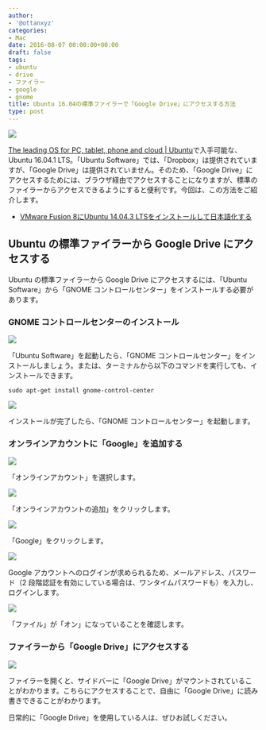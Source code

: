 ```yaml
---
author:
- '@ottanxyz'
categories:
- Mac
date: 2016-08-07 00:00:00+00:00
draft: false
tags:
- ubuntu
- drive
- ファイラー
- google
- gnome
title: Ubuntu 16.04の標準ファイラーで「Google Drive」にアクセスする方法
type: post
---
```


![](160807-57a6b2bba503d.jpg)

[The leading OS for PC, tablet, phone and cloud | Ubuntu](http://www.ubuntu.com/)で入手可能な、Ubuntu 16.04.1 LTS。「Ubuntu Software」では、「Dropbox」は提供されていますが、「Google Drive」は提供されていません。そのため、「Google Drive」にアクセスするためには、ブラウザ経由でアクセスすることになりますが、標準のファイラーからアクセスできるようにすると便利です。今回は、この方法をご紹介します。

* [VMware Fusion 8にUbuntu 14.04.3 LTSをインストールして日本語化する](/posts/2016/02/vmware-fusion-8-ubuntu-iso-6836/)

## Ubuntu の標準ファイラーから Google Drive にアクセスする

Ubuntu の標準ファイラーから Google Drive にアクセスするには、「Ubuntu Software」から「GNOME コントロールセンター」をインストールする必要があります。

### GNOME コントロールセンターのインストール

![](160807-57a6b2c4274ef.png)

「Ubuntu Software」を起動したら、「GNOME コントロールセンター」をインストールしましょう。または、ターミナルから以下のコマンドを実行しても、インストールできます。

    sudo apt-get install gnome-control-center

![](160807-57a6b2c9ea268.png)

インストールが完了したら、「GNOME コントロールセンター」を起動します。

### オンラインアカウントに「Google」を追加する

![](160807-57a6b2cfb5ec3.png)

「オンラインアカウント」を選択します。

![](160807-57a6b2d52cbb5.png)

「オンラインアカウントの追加」をクリックします。

![](160807-57a6b2da7c953.png)

「Google」をクリックします。

![](160807-57a6b2df7601b.png)

Google アカウントへのログインが求められるため、メールアドレス、パスワード（2 段階認証を有効にしている場合は、ワンタイムパスワードも）を入力し、ログインします。

![](160807-57a6b2e4ac391.png)

「ファイル」が「オン」になっていることを確認します。

### ファイラーから「Google Drive」にアクセスする

![](160807-57a6b2e9516a6.png)

ファイラーを開くと、サイドバーに「Google Drive」がマウントされていることがわかります。こちらにアクセスすることで、自由に「Google Drive」に読み書きできることがわかります。

日常的に「Google Drive」を使用している人は、ぜひお試しください。
